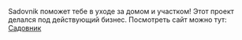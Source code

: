 Sadovnik поможет тебе в уходе за домом и участком!
Этот проект делался под действующий бизнес.
Посмотреть сайт можно тут: [Садовник](https://садовник55.рф/)